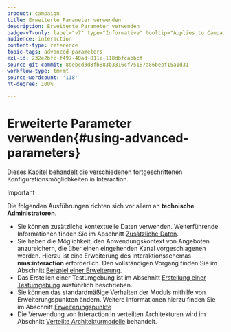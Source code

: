 ```yaml
---
product: campaign
title: Erweiterte Parameter verwenden
description: Erweiterte Parameter verwenden
badge-v7-only: label="v7" type="Informative" tooltip="Applies to Campaign Classic v7 only"
audience: interaction
content-type: reference
topic-tags: advanced-parameters
exl-id: 232e2bfc-f497-40ad-811e-118dbfcabbcf
source-git-commit: 8debcd3d8fb883b3316cf75187a86bebf15a1d31
workflow-type: tm+mt
source-wordcount: '118'
ht-degree: 100%

---
```


# Erweiterte Parameter verwenden{#using-advanced-parameters}



Dieses Kapitel behandelt die verschiedenen fortgeschrittenen Konfigurationsmöglichkeiten in Interaction.

>[!IMPORTANT]
>
>Die folgenden Ausführungen richten sich vor allem an **technische Administratoren**.

* Sie können zusätzliche kontextuelle Daten verwenden. Weiterführende Informationen finden Sie im Abschnitt [Zusätzliche Daten](../../interaction/using/additional-data.md).
* Sie haben die Möglichkeit, den Anwendungskontext von Angeboten anzureichern, die über einen eingehenden Kanal vorgeschlagenen werden. Hierzu ist eine Erweiterung des Interaktionsschemas **nms:interaction** erforderlich. Den vollständigen Vorgang finden Sie im Abschnitt [Beispiel einer Erweiterung](../../interaction/using/extension-example.md).
* Das Erstellen einer Testumgebung ist im Abschnitt [Erstellung einer Testumgebung](../../interaction/using/creating-a-test-environment.md) ausführlich beschrieben.
* Sie können das standardmäßige Verhalten der Moduls mithilfe von Erweiterungspunkten ändern. Weitere Informationen hierzu finden Sie im Abschnitt [Erweiterungspunkte](../../interaction/using/hooks.md)
* Die Verwendung von Interaction in verteilten Architekturen wird im Abschnitt [Verteilte Architekturmodelle](../../interaction/using/distributed-architectures.md) behandelt.
